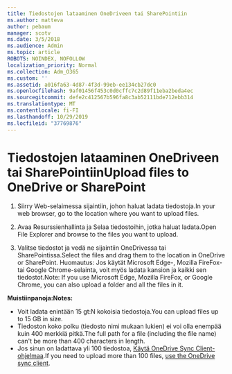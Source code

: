 ```yaml
---
title: Tiedostojen lataaminen OneDriveen tai SharePointiin
ms.author: matteva
author: pebaum
manager: scotv
ms.date: 3/5/2018
ms.audience: Admin
ms.topic: article
ROBOTS: NOINDEX, NOFOLLOW
localization_priority: Normal
ms.collection: Adm_O365
ms.custom: ''
ms.assetid: a016fa63-4d87-4f3d-99eb-ee134cb27dc0
ms.openlocfilehash: 9af01456f453c0d0cffc7c2d89f11eba2beda4ec
ms.sourcegitcommit: defe2c412567b596fa8c3ab52111bde712ebb314
ms.translationtype: MT
ms.contentlocale: fi-FI
ms.lasthandoff: 10/29/2019
ms.locfileid: "37769876"
---
```

# <a name="upload-files-to-onedrive-or-sharepoint"></a><span data-ttu-id="e4ff7-102">Tiedostojen lataaminen OneDriveen tai SharePointiin</span><span class="sxs-lookup"><span data-stu-id="e4ff7-102">Upload files to OneDrive or SharePoint</span></span>

1. <span data-ttu-id="e4ff7-103">Siirry Web-selaimessa sijaintiin, johon haluat ladata tiedostoja.</span><span class="sxs-lookup"><span data-stu-id="e4ff7-103">In your web browser, go to the location where you want to upload files.</span></span>
    
2. <span data-ttu-id="e4ff7-104">Avaa Resurssienhallinta ja Selaa tiedostoihin, jotka haluat ladata.</span><span class="sxs-lookup"><span data-stu-id="e4ff7-104">Open File Explorer and browse to the files you want to upload.</span></span>
    
3. <span data-ttu-id="e4ff7-105">Valitse tiedostot ja vedä ne sijaintiin OneDrivessa tai SharePointissa.</span><span class="sxs-lookup"><span data-stu-id="e4ff7-105">Select the files and drag them to the location in OneDrive or SharePoint.</span></span> <span data-ttu-id="e4ff7-106">Huomautus: Jos käytät Microsoft Edge-, Mozilla FireFox-tai Google Chrome-selainta, voit myös ladata kansion ja kaikki sen tiedostot.</span><span class="sxs-lookup"><span data-stu-id="e4ff7-106">Note: If you use Microsoft Edge, Mozilla FireFox, or Google Chrome, you can also upload a folder and all the files in it.</span></span>
    
<span data-ttu-id="e4ff7-107">**Muistiinpanoja:**</span><span class="sxs-lookup"><span data-stu-id="e4ff7-107">**Notes:**</span></span>
- <span data-ttu-id="e4ff7-108">Voit ladata enintään 15 gt:N kokoisia tiedostoja.</span><span class="sxs-lookup"><span data-stu-id="e4ff7-108">You can upload files up to 15 GB in size.</span></span> 
- <span data-ttu-id="e4ff7-109">Tiedoston koko polku (tiedosto nimi mukaan lukien) ei voi olla enempää kuin 400 merkkiä pitkä.</span><span class="sxs-lookup"><span data-stu-id="e4ff7-109">The full path for a file (including the file name) can't be more than 400 characters in length.</span></span> 
- <span data-ttu-id="e4ff7-110">Jos sinun on ladattava yli 100 tiedostoa, [Käytä OneDrive Sync Client-ohjelmaa](https://go.microsoft.com/fwlink/?linkid=866427).</span><span class="sxs-lookup"><span data-stu-id="e4ff7-110">If you need to upload more than 100 files, [use the OneDrive sync client](https://go.microsoft.com/fwlink/?linkid=866427).</span></span> 
  

